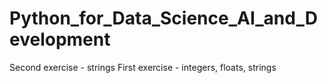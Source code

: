 # Python_for_Data_Science_AI_and_Development
Second exercise - strings
First exercise - integers, floats, strings
